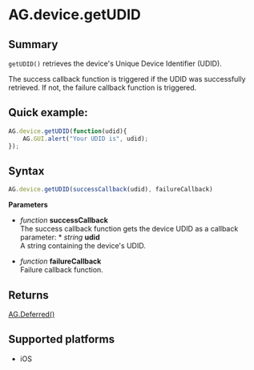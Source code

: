 # AG.device.getUDID

## Summary
`getUDID()` retrieves the device's Unique Device Identifier (UDID).

The success callback function is triggered if the UDID was successfully retrieved. If not, the failure callback function is triggered.

## Quick example:
```javascript
AG.device.getUDID(function(udid){
    AG.GUI.alert("Your UDID is", udid);
});
```

## Syntax
```javascript
AG.device.getUDID(successCallback(udid), failureCallback)
```

**Parameters**

* *function* **successCallback**<br>
  The success callback function gets the device UDID as a callback parameter:
        * *string* **udid**<br>
        A string containing the device's UDID.

* *function* **failureCallback**<br>
  Failure callback function.

## Returns
[AG.Deferred()](../../Deferred/Deferred.md)

## Supported platforms
* iOS